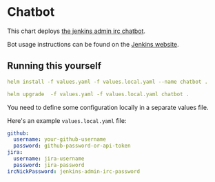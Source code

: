 # Chatbot

This chart deploys [the jenkins admin irc chatbot](https://github.com/jenkins-infra/ircbot).

Bot usage instructions can be found on the [Jenkins website](https://jenkins.io/projects/infrastructure/ircbot/).

## Running this yourself

```yaml
helm install -f values.yaml -f values.local.yaml --name chatbot .
```

```yaml
helm upgrade  -f values.yaml -f values.local.yaml chatbot .
```

You need to define some configuration locally in a separate values file.

Here's an example `values.local.yaml` file:

```yaml
github:
  username: your-github-username
  password: github-password-or-api-token
jira:
  username: jira-username
  password: jira-password
ircNickPassword: jenkins-admin-irc-password
```
